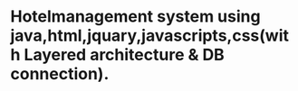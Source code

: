 # Hotelmanagement system using java,html,jquary,javascripts,css(with Layered architecture & DB connection).
